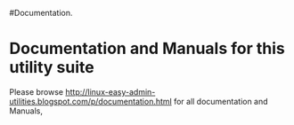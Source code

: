 #Documentation.

# Documentation and Manuals for this utility suite #

Please browse http://linux-easy-admin-utilities.blogspot.com/p/documentation.html for all documentation and Manuals,

